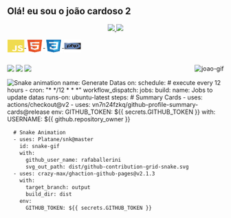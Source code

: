 ## Olá! eu sou o joão cardoso 2

<div align="center">
  <a href="https://github.com/JoaoCardoso2">
  <img height="200em" src="https://github-readme-stats.vercel.app/api?username=JoaoCardoso2&show_icons=true&theme=dracula&include_all_commits=true&count_private=true"/>
  <img height="128em" src="https://github-readme-stats.vercel.app/api/top-langs/?username=JoaoCardoso2&layout=compact&langs_count=7&theme=dracula"/>
</div>

 <div style="display: inline_block"><br>
  <img align="center" alt="joao-Js" height="30" width="40" src="https://raw.githubusercontent.com/devicons/devicon/master/icons/javascript/javascript-plain.svg">
  <img align="center" alt="joao-HTML" height="30" width="40" src="https://raw.githubusercontent.com/devicons/devicon/master/icons/html5/html5-original.svg">
  <img align="center" alt="joao-CSS" height="30" width="40" src="https://raw.githubusercontent.com/devicons/devicon/master/icons/css3/css3-original.svg">
  <img align="center" alt="joao-CSS" height="30" width="40" src="https://raw.githubusercontent.com/devicons/devicon/master/icons/php/php-original.svg">
  </div>
  
  ##
  <img align="right" alt="joao-gif" src="https://c.tenor.com/D5QVYSPmpmAAAAAC/anime-keyboard-typing-keyboard-anime.gif">
  
  <div>
<a herf="https://www.instagram.com/cardoso__joao" tagert="_blank"><img src="https://img.shields.io/badge/Instagram-E4405F?style=for-the-badge&logo=instagram&logoColor=white"
tagert="_blank"></a>
<a herf="https://www.facebook.com/profile.php?id=100008685962448" target="blanc"><img src="https://img.shields.io/badge/Facebook-1877F2?style=for-the-badge&logo=facebook&logoColor=white"
tagert="_blank"></a>
<a herf="https://wa.me/qr/JM4X5KYYGNFTC1" tagert="_blank"><img src="https://img.shields.io/badge/WhatsApp-25D366?style=for-the-badge&logo=whatsapp&logoColor=white"
tagert="_blank"></a>
  <div>
    
 ![Snake animation](https://github.com/JoaoCardoso2/JoaoCardoso2/blob/output/github-contribution-grid-snake.svg)
name: Generate Datas
on:
  schedule: # execute every 12 hours
    - cron: "* */12 * * *"
  workflow_dispatch:
jobs:
  build:
    name: Jobs to update datas
    runs-on: ubuntu-latest
    steps:
      # Summary Cards
      - uses: actions/checkout@v2
      - uses: vn7n24fzkq/github-profile-summary-cards@release
        env:
          GITHUB_TOKEN: ${{ secrets.GITHUB_TOKEN }}
        with:
          USERNAME: ${{ github.repository_owner }}

      # Snake Animation
      - uses: Platane/snk@master
        id: snake-gif
        with:
          github_user_name: rafaballerini
          svg_out_path: dist/github-contribution-grid-snake.svg
      - uses: crazy-max/ghaction-github-pages@v2.1.3
        with:
          target_branch: output
          build_dir: dist
        env:
          GITHUB_TOKEN: ${{ secrets.GITHUB_TOKEN }}
